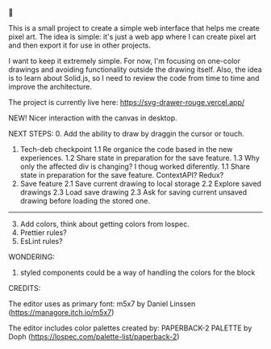 🌱

This is a small project to create a simple web interface that helps me create pixel art. The idea is simple: it's just a web app where I can create pixel art and then export it for use in other projects.

I want to keep it extremely simple. For now, I'm focusing on one-color drawings and avoiding functionality outside the drawing itself. Also, the idea is to learn about Solid.js, so I need to review the code from time to time and improve the architecture.

The project is currently live here: https://svg-drawer-rouge.vercel.app/

NEW!
Nicer interaction with the canvas in desktop.

NEXT STEPS:
0. Add the ability to draw by draggin the cursor or touch.
1. Tech-deb checkpoint
  1.1 Re organice the code based in the new experiences.
  1.2 Share state in preparation for the save feature.
  1.3 Why only the affected div is changing? I thoug worked diferently.
  1.1 Share state in preparation for the save feature. ContextAPI? Redux?
2. Save feature
  2.1 Save current drawing to local storage
  2.2 Explore saved drawings
  2.3 Load save drawing
  2.3 Ask for saving current unsaved drawing before loading the stored one.
--------------------------------------------------------------------------
3. Add colors, think about getting colors from lospec.
4. Prettier rules?
5. EsLint rules?

WONDERING:
1. styled components could be a way of handling the colors for the block

CREDITS:

The editor uses as primary font:
m5x7 by Daniel Linssen (https://managore.itch.io/m5x7)

The editor includes color palettes created by:
PAPERBACK-2 PALETTE by Doph (https://lospec.com/palette-list/paperback-2)